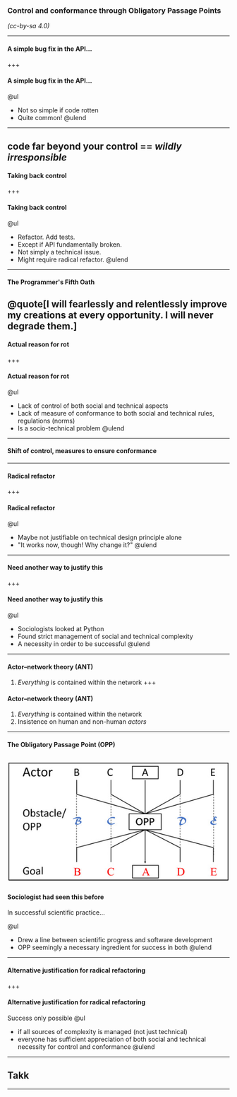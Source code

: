 ### Control and conformance through Obligatory Passage Points

_(cc-by-sa 4.0)_

---
#### A simple bug fix in the API…
+++
#### A simple bug fix in the API…

@ul
* Not so simple if code rotten
* Quite common!
@ulend
---
code far beyond your control == _wildly irresponsible_
---
#### Taking back control
+++
#### Taking back control
@ul
* Refactor. Add tests.
* Except if API fundamentally broken.
* Not simply a technical issue.
* Might require radical refactor.
@ulend
---
#### The Programmer's Fifth Oath
@quote[I will fearlessly and relentlessly improve my creations at every opportunity. I will never degrade them.]
---
#### Actual reason for rot
+++
#### Actual reason for rot
@ul
* Lack of control of both social and technical aspects
* Lack of measure of conformance to both social and technical rules, regulations (norms)
* Is a socio-technical problem
@ulend
---
#### Shift of control, measures to ensure conformance
---
#### Radical refactor
+++
#### Radical refactor
@ul
* Maybe not justifiable on technical design principle alone
* "It works now, though! Why change it?"
@ulend
---
#### Need another way to justify this
+++
#### Need another way to justify this
@ul
* Sociologists looked at Python
* Found strict management of social and technical complexity
* A necessity in order to be successful
@ulend
---
#### Actor–network theory (ANT)
1. _Everything_ is contained within the network
+++
#### Actor–network theory (ANT)
1. _Everything_ is contained within the network
1. Insistence on human and non-human _actors_
---
#### The Obligatory Passage Point (OPP)

![OPP](https://raw.githubusercontent.com/jondequinor/talks/master/opp/img/generic_opp.jpg)
---
#### Sociologist had seen this before
In successful scientific practice…

@ul
* Drew a line between scientific progress and software development
* OPP seemingly a necessary ingredient for success in both
@ulend
---
#### Alternative justification for radical refactoring
+++
#### Alternative justification for radical refactoring
Success only possible 
@ul
* if all sources of complexity is managed (not just technical)
* everyone has sufficient appreciation of both social and technical necessity for control and conformance
@ulend
---
## Takk
---
